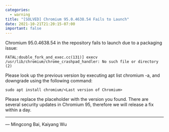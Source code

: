 ```yaml
---
categories:
  - warning
title: "[SOLVED] Chromium 95.0.4638.54 Fails to Launch"
date: 2021-10-21T21:20:15-07:00
important: false
---
```


Chromium 95.0.4638.54 in the repository fails to launch due to a packaging issue:

    FATAL:double_fork_and_exec.cc(131)] execv /usr/lib/chromium/chrome_crashpad_handler: No such file or directory (2)

Please look up the previous version by executing apt list chromium -a, and downgrade using the following command:

    sudo apt install chromium/<Last version of Chromium>

Please replace the placeholder with the version you found. There are several security updates in Chromium 95, therefore we will release a fix within a day.

---

— Mingcong Bai, Kaiyang Wu
